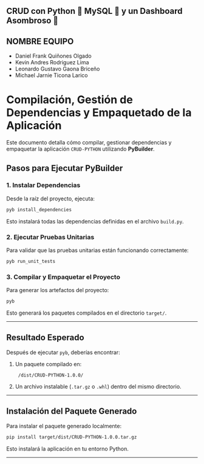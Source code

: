 ## CRUD con Python 🐍 MySQL 💾 y un Dashboard Asombroso 🚀

## NOMBRE EQUIPO

- Daniel Frank Quiñones Olgado
- Kevin Andres Rodriguez Lima
- Leonardo Gustavo Gaona Briceño
- Michael Jarnie Ticona Larico

# Compilación, Gestión de Dependencias y Empaquetado de la Aplicación

Este documento detalla cómo compilar, gestionar dependencias y empaquetar la aplicación `CRUD-PYTHON` utilizando **PyBuilder**.

## Pasos para Ejecutar PyBuilder

### 1. Instalar Dependencias

Desde la raíz del proyecto, ejecuta:

```bash
pyb install_dependencies
```

Esto instalará todas las dependencias definidas en el archivo `build.py`.

### 2. Ejecutar Pruebas Unitarias

Para validar que las pruebas unitarias están funcionando correctamente:

```bash
pyb run_unit_tests
```

### 3. Compilar y Empaquetar el Proyecto

Para generar los artefactos del proyecto:

```bash
pyb
```

Esto generará los paquetes compilados en el directorio `target/`.

---

## Resultado Esperado

Después de ejecutar `pyb`, deberías encontrar:

1. Un paquete compilado en:

   ```
    /dist/CRUD-PYTHON-1.0.0/
   ```

2. Un archivo instalable (`.tar.gz` o `.whl`) dentro del mismo directorio.

---

## Instalación del Paquete Generado

Para instalar el paquete generado localmente:

```bash
pip install target/dist/CRUD-PYTHON-1.0.0.tar.gz
```

Esto instalará la aplicación en tu entorno Python.

---


